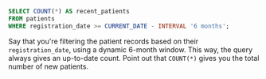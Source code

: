 ```sql
SELECT COUNT(*) AS recent_patients
FROM patients
WHERE registration_date >= CURRENT_DATE - INTERVAL '6 months';
```

Say that you're filtering the patient records based on their `registration_date`, using a dynamic 6-month window. This way, the query always gives an up-to-date count. Point out that `COUNT(*)` gives you the total number of new patients. 